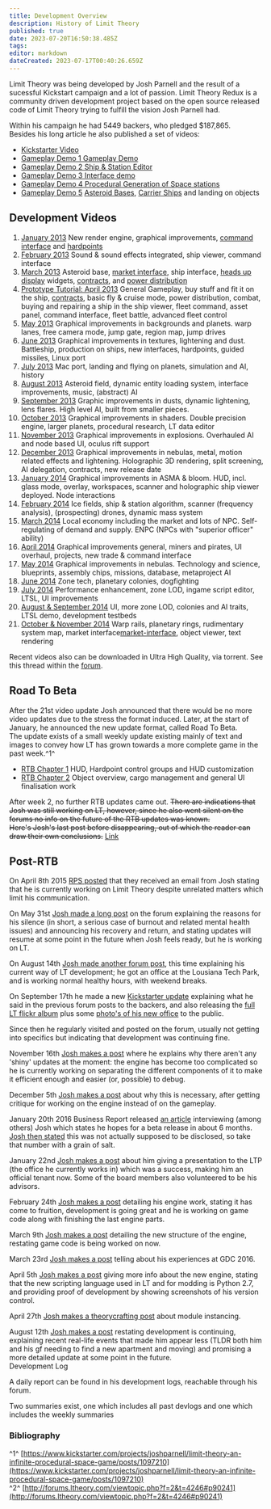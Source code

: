 ```yaml
---
title: Development Overview
description: History of Limit Theory
published: true
date: 2023-07-20T16:50:38.485Z
tags: 
editor: markdown
dateCreated: 2023-07-17T00:40:26.659Z
---
```




Limit Theory was being developed by Josh Parnell and the result of a sucessful Kickstart campaign and a lot of passion. Limit Theory Redux is a community driven development project based on the open source released code of Limit Theory trying to fulfill the vision Josh Parnell had.

Within his campaign he had 5449 backers, who pledged $187,865.  
Besides his long article he also published a set of videos:

-   [Kickstarter Video](http://youtu.be/o3KDeQOEwzE)
-   [Gameplay Demo 1 Gameplay Demo](http://youtu.be/hNU02rDSSvI)
-   [Gameplay Demo 2 Ship & Station Editor](http://youtu.be/qzHrpptj5vQ)
-   [Gameplay Demo 3 Interface demo](http://youtu.be/s4FPq9nfcps)
-   [Gameplay Demo 4 Procedural Generation of Space stations](http://youtu.be/nBtZKio_J20)
-   [Gameplay Demo 5](http://youtu.be/KLINRbq3QKM) [Asteroid Bases](http://limit-theory.wikidot.com/asteroid-bases), [Carrier Ships](http://limit-theory.wikidot.com/carrier-ships) and landing on objects

## Development Videos

1.  [January 2013](http://youtu.be/53CQpjfM01w) New render engine, graphical improvements, [command interface](/command-interface) and [hardpoints](/hardpoint)
2.  [February 2013](http://youtu.be/-ThoPpBw144) Sound & sound effects integrated, ship viewer, command interface
3.  [March 2013](http://youtu.be/PoZ4MOeyH0M) Asteroid base, [market interface](/market-interface), ship interface, [heads up display](/heads-up-display) widgets, [contracts](/contract), and [power distribution](/power-distribution)
4.  [Prototype Tutorial: April 2013](https://www.youtube.com/watch?v=tUPKTTsseHQ) General Gameplay, buy stuff and fit it on the ship, [contracts](/contract), basic fly & cruise mode, power distribution, combat, buying and repairing a ship in the ship viewer, fleet command, asset panel, command interface, fleet battle, advanced fleet control
5.  [May 2013](https://www.youtube.com/watch?v=t6vVziWb00U) Graphical improvements in backgrounds and planets. warp lanes, free camera mode, jump gate, region map, jump drives
6.  [June 2013](https://www.youtube.com/watch?v=IqT1Lr6dnLs) Graphical improvements in textures, lightening and dust. Battleship, production on ships, new interfaces, hardpoints, guided missiles, Linux port
7.  [July 2013](https://www.youtube.com/watch?v=mrFoesWWT30) Mac port, landing and flying on planets, simulation and AI, history
8.  [August 2013](https://www.youtube.com/watch?v=tZK2VWhjVGg) Asteroid field, dynamic entity loading system, interface improvements, music, (abstract) AI
9.  [September 2013](https://www.youtube.com/watch?v=Fq4gih_AX44) Graphic improvements in dusts, dynamic lightening, lens flares. High level AI, built from smaller pieces.
10.  [October 2013](https://www.youtube.com/watch?v=KN3tKT0E0t8) Graphical improvements in shaders. Double precision engine, larger planets, procedural research, LT data editor
11.  [November 2013](https://www.youtube.com/watch?v=Ekq56VZqQvs) Graphical improvements in explosions. Overhauled AI and node based UI, oculus rift support
12.  [December 2013](https://www.youtube.com/watch?v=ADcfqusFfaM) Graphical improvements in nebulas, metal, motion related effects and lightening. Holographic 3D rendering, split screening, AI delegation, contracts, new release date
13.  [January 2014](https://www.youtube.com/watch?v=YBf1odVtlWk) Graphical improvements in ASMA & bloom. HUD, incl. glass mode, overlay, workspaces, scanner and holographic ship viewer deployed. Node interactions
14.  [February 2014](https://www.youtube.com/watch?v=e8SOZxCXokg) Ice fields, ship & station algorithm, scanner (frequency analysis), (prospecting) drones, dynamic mass system
15.  [March 2014](https://www.youtube.com/watch?v=k4PVSIShRgM) Local economy including the market and lots of NPC. Self-regulating of demand and supply. ENPC (NPCs with "superior officer" ability)
16.  [April 2014](https://www.youtube.com/watch?v=A2albJYS-wI) Graphical improvements general, miners and pirates, UI overhaul, projects, new trade & command interface
17.  [May 2014](https://www.youtube.com/watch?v=VshxojiNqJk) Graphical improvements in nebulas. Technology and science, blueprints, assembly chips, missions, database, metaproject AI
18.  [June 2014](https://www.youtube.com/watch?v=4r6N7_HAsZo) Zone tech, planetary colonies, dogfighting
19.  [July 2014](https://www.youtube.com/watch?v=UGP7S2Oq0M8) Performance enhancement, zone LOD, ingame script editor, LTSL, UI improvements
20.  [August & September 2014](https://www.youtube.com/watch?v=MumoTz8CKtE) UI, more zone LOD, colonies and AI traits, LTSL demo, development testbeds
21.  [October & November 2014](https://www.youtube.com/watch?v=MumoTz8CKtE) Warp rails, planetary rings, rudimentary system map, market interface[market-interface](/market-interface), object viewer, text rendering

Recent videos also can be downloaded in Ultra High Quality, via torrent. See this thread within the [forum](http://forums.ltheory.com/viewtopic.php?f=11&t=2642).  
## Road To Beta

After the 21st video update Josh announced that there would be no more video updates due to the stress the format induced. Later, at the start of January, he announced the new update format, called Road To Beta.  
The update exists of a small weekly update existing mainly of text and images to convey how LT has grown towards a more complete game in the past week.^1^

-   [RTB Chapter 1](https://www.kickstarter.com/projects/joshparnell/limit-theory-an-infinite-procedural-space-game/posts/1107942) HUD, Hardpoint control groups and HUD customization
-   [RTB Chapter 2](https://www.kickstarter.com/projects/joshparnell/limit-theory-an-infinite-procedural-space-game/posts/1114851) Object overview, cargo management and general UI finalisation work

After week 2, no further RTB updates came out. ~~There are indications that Josh was still working on LT, however, since he also went silent on the forums no info on the future of the RTB updates was known.  
Here's Josh's last post before disappearing, out of which the reader can draw their own conclusions.~~ [Link](http://www.forums.ltheory.com/viewtopic.php?f=2&t=4065&p=87747#p87747)  
## Post-RTB

On April 8th 2015 [RPS posted](http://www.rockpapershotgun.com/2015/04/08/mia-limit-theorys-josh-parnell-has-gone-quiet/) that they received an email from Josh stating that he is currently working on Limit Theory despite unrelated matters which limit his communication.

On May 31st [Josh made a long post](http://forums.ltheory.com/viewtopic.php?f=11&t=4492) on the forum explaining the reasons for his silence (in short, a serious case of burnout and related mental health issues) and announcing his recovery and return, and stating updates will resume at some point in the future when Josh feels ready, but he is working on LT.

On August 14th [Josh made another forum post](http://forums.ltheory.com/viewtopic.php?f=11&t=4640#p106965), this time explaining his current way of LT development; he got an office at the Lousiana Tech Park, and is working normal healthy hours, with weekend breaks.

On September 17th he made a new [Kickstarter update](https://www.kickstarter.com/projects/joshparnell/limit-theory-an-infinite-procedural-space-game/posts/1122988) explaining what he said in the previous forum posts to the backers, and also releasing the [full LT flickr album](https://www.flickr.com/photos/129047878@N03) plus some [photo's of his new office](http://ltheory.com/images/office/) to the public.

Since then he regularly visited and posted on the forum, usually not getting into specifics but indicating that development was continuing fine.

November 16th [Josh makes a post](http://forums.ltheory.com/viewtopic.php?f=11&t=4640&p=114850#p114850) where he explains why there aren't any 'shiny' updates at the moment: the engine has become too complicated so he is currently working on separating the different components of it to make it efficient enough and easier (or, possible) to debug.

December 5th [Josh makes a post](http://forums.ltheory.com/viewtopic.php?f=2&t=4859&start=180#p115867) about why this is necessary, after getting critique for working on the engine instead of on the gameplay.

January 20th 2016 Business Report released [an article](https://www.businessreport.com/business/louisiana-tech-park-video-games) interviewing (among others) Josh which states he hopes for a beta release in about 6 months. [Josh then stated](http://forums.ltheory.com/viewtopic.php?f=2&t=2152&start=225#p118649) this was not actually supposed to be disclosed, so take that number with a grain of salt.

January 22nd [Josh makes a post](http://forums.ltheory.com/viewtopic.php?p=118714#p118714) about him giving a presentation to the LTP (the office he currently works in) which was a success, making him an official tenant now. Some of the board members also volunteered to be his advisors.

February 24th [Josh makes a post](http://forums.ltheory.com/viewtopic.php?f=2&t=4859&p=120853#p120850) detailing his engine work, stating it has come to fruition, development is going great and he is working on game code along with finishing the last engine parts.

March 9th [Josh makes a post](http://forums.ltheory.com/viewtopic.php?f=2&t=4859&p=121865#p121861) detailing the new structure of the engine, restating game code is being worked on now.

March 23rd [Josh makes a post](http://forums.ltheory.com/viewtopic.php?f=2&t=5040&p=122590#p122590) telling about his experiences at GDC 2016.

April 5th [Josh makes a post](http://forums.ltheory.com/viewtopic.php?f=2&t=5060&start=15#p123136) giving more info about the new engine, stating that the new scripting language used in LT and for modding is Python 2.7, and providing proof of development by showing screenshots of his version control.

April 27th [Josh makes a theorycrafting post](http://forums.ltheory.com/viewtopic.php?f=2&t=5060&p=124867#p124867) about module instancing.

August 12th [Josh makes a post](http://forums.ltheory.com/viewtopic.php?f=2&t=5316&p=132283#p132283) restating development is continuing, explaining recent real-life events that made him appear less (TLDR both him and his gf needing to find a new apartment and moving) and promising a more detailed update at some point in the future.  
Development Log

A daily report can be found in his development logs, reachable through his forum.

Two summaries exist, one which includes all past devlogs and one which includes the weekly summaries

### Bibliography

^1^ [https://www.kickstarter.com/projects/joshparnell/limit-theory-an-infinite-procedural-space-game/posts/1097210](https://www.kickstarter.com/projects/joshparnell/limit-theory-an-infinite-procedural-space-game/posts/1097210)  
^2^ [http://forums.ltheory.com/viewtopic.php?f=2&t=4246#p90241](http://forums.ltheory.com/viewtopic.php?f=2&t=4246#p90241)